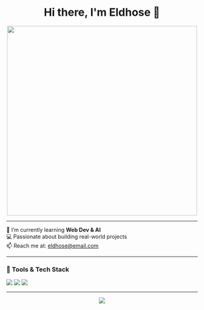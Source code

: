 <h1 align="center">Hi there, I'm Eldhose 👋</h1>

<p align="center">
  <img src="https://your-animated-gif-url.gif" width="500" />
</p>

---

🌱 I’m currently learning **Web Dev & AI**  
💻 Passionate about building real-world projects  
📫 Reach me at: eldhose@email.com  

---

### 🔧 Tools & Tech Stack
<p>
  <img src="https://img.shields.io/badge/Python-3776AB?style=for-the-badge&logo=python&logoColor=white"/>
  <img src="https://img.shields.io/badge/Flask-000000?style=for-the-badge&logo=flask&logoColor=white"/>
  <img src="https://img.shields.io/badge/Java-ED8B00?style=for-the-badge&logo=openjdk&logoColor=white"/>
</p>

---

<p align="center">
  <img src="https://github-readme-stats.vercel.app/api?username=eldhosaju&show_icons=true&theme=radical" />
</p>
